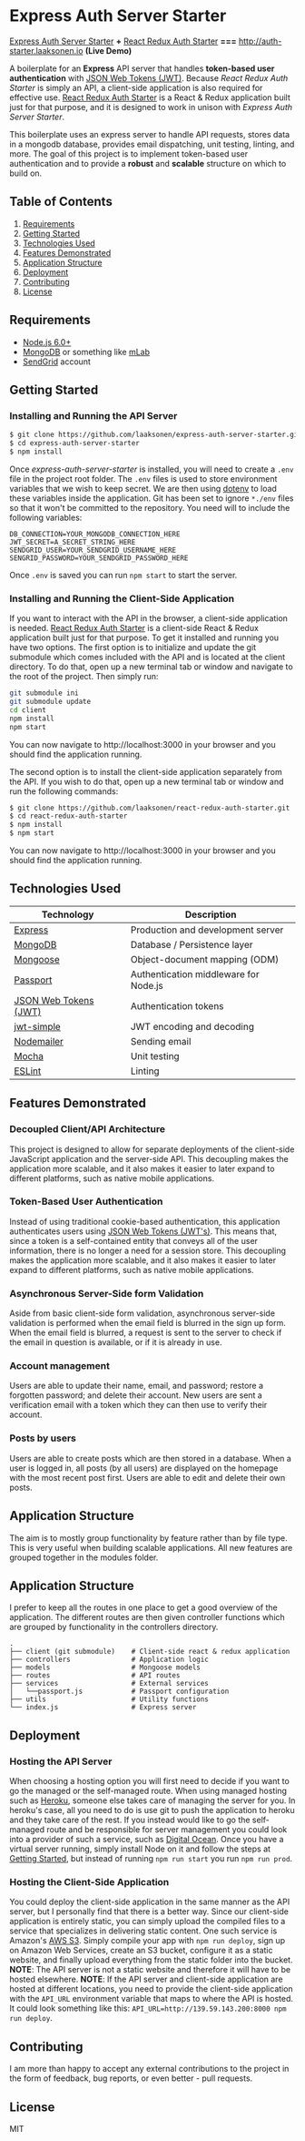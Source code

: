 # Express Auth Server Starter

[Express Auth Server Starter](https://github.com/laaksonen/express-auth-server-starter)
**+**
[React Redux Auth Starter](https://github.com/laaksonen/react-redux-auth-starter)
**===** http://auth-starter.laaksonen.io **(Live Demo)**

A boilerplate for an **Express** API server that handles **token-based user
authentication** with [JSON Web Tokens (JWT)](https://jwt.io). Because *React
Redux Auth Starter* is simply an API, a client-side application is also required
for effective use.
[React Redux Auth Starter](https://github.com/laaksonen/react-redux-auth-starter)
is a React & Redux application built just for that purpose, and it is designed
to work in unison with *Express Auth Server Starter*.

This boilerplate uses an express server to handle API requests, stores data in
a mongodb database, provides email dispatching, unit testing, linting, and more.
The goal of this project is to implement token-based user authentication and to
provide a **robust** and **scalable** structure on which to build on.

## Table of Contents
1. [Requirements](#requirements)
1. [Getting Started](#getting-started)
1. [Technologies Used](#technologies-used)
1. [Features Demonstrated](#features-demonstrated)
1. [Application Structure](#application-structure)
1. [Deployment](#deployment)
1. [Contributing](#contributing)
1. [License](#license)

## Requirements
* [Node.js 6.0+](http://nodejs.org)
* [MongoDB](https://www.mongodb.com) or something like [mLab](https://mlab.com/)
* [SendGrid](https://sendgrid.com/) account

## Getting Started
### Installing and Running the API Server
```bash
$ git clone https://github.com/laaksonen/express-auth-server-starter.git
$ cd express-auth-server-starter
$ npm install
```
Once *express-auth-server-starter* is installed, you will need to create a `.env`
file in the project root folder. The `.env` files is used to store environment
variables that we wish to keep secret. We are then using
[dotenv](https://github.com/motdotla/dotenv) to load these variables inside the
application. Git has been set to ignore `*./env` files so that
it won't be committed to the repository. You need will to include the following
variables:
```
DB_CONNECTION=YOUR_MONGODB_CONNECTION_HERE
JWT_SECRET=A_SECRET_STRING_HERE
SENDGRID_USER=YOUR_SENDGRID_USERNAME_HERE
SENGRID_PASSWORD=YOUR_SENDGRID_PASSWORD_HERE
```
Once `.env` is saved you can run `npm start` to start the server.

### Installing and Running the Client-Side Application
If you want to interact with the API in the browser, a client-side application
is needed. [React Redux Auth Starter](https://github.com/laaksonen/react-redux-auth-starter) is a client-side
React & Redux application built just for that purpose.
To get it installed and running you have two options. The first option is to
initialize and update the git submodule which comes included with the API and
is located at the client directory. To do that, open up a new terminal tab or
window and navigate to the root of the project. Then simply run:
```bash
git submodule ini
git submodule update
cd client
npm install
npm start
```
You can now navigate to http://localhost:3000 in your browser and you should find
the application running.

The second option is to install the client-side application separately from
the API. If you wish to do that, open up a new terminal tab or window and run
the following commands:
```bash
$ git clone https://github.com/laaksonen/react-redux-auth-starter.git
$ cd react-redux-auth-starter
$ npm install
$ npm start
```
You can now navigate to http://localhost:3000 in your browser and you should find
the application running.

## Technologies Used
| **Technology** | **Description** |
| ---------|-----------------|
| [Express](http://expressjs.com) | Production and development server |
| [MongoDB](https://www.mongodb.com) | Database / Persistence layer |
| [Mongoose](http://mongoosejs.com) | Object-document mapping (ODM) |
| [Passport](http://passportjs.org/) | Authentication middleware for Node.js |
| [JSON Web Tokens (JWT)](https://jwt.io) | Authentication tokens |
| [jwt-simple](https://www.npmjs.com/package/jwt-simple) | JWT encoding and decoding |
| [Nodemailer](https://github.com/nodemailer/nodemailer) | Sending email |
| [Mocha](https://mochajs.org) | Unit testing |
| [ESLint](http://eslint.org) | Linting |

## Features Demonstrated
### Decoupled Client/API Architecture
This project is designed to allow for separate deployments of the client-side
JavaScript application and the server-side API. This decoupling makes the
application more scalable, and it also makes it easier to later expand to
different platforms, such as native mobile applications.

### Token-Based User Authentication
Instead of using traditional cookie-based authentication, this application
authenticates users using [JSON Web Tokens (JWT's)](https://jwt.io/). This means
that, since a token is a self-contained entity that conveys all of the user
information, there is no longer a need for a session store. This decoupling
makes the application more scalable, and it also makes it easier to later expand
to different platforms, such as native mobile applications.

### Asynchronous Server-Side form Validation
Aside from basic client-side form validation, asynchronous server-side
validation is performed when the email field is blurred in the sign up form.
When the email field is blurred, a request is sent to the server to check if
the email in question is available, or if it is already in use.

### Account management
Users are able to update their name, email, and password; restore a forgotten
password; and delete their account. New users are sent a verification email
with a token which they can then use to verify their account.

### Posts by users
Users are able to create posts which are then stored in a database. When a user
is logged in, all posts (by all users) are displayed on the homepage with the
most recent post first. Users are able to edit and delete their own posts.

## Application Structure
The aim is to mostly group functionality by feature rather than by file type.
This is very useful when building scalable applications. All new features are
grouped together in the modules folder.

## Application Structure
I prefer to keep all the routes in one place to get a good overview of the
application. The different routes are then given controller functions which are
grouped by functionality in the controllers directory.
```
.
├── client (git submodule)    # Client-side react & redux application
├── controllers               # Application logic
├── models                    # Mongoose models
├── routes                    # API routes
├── services                  # External services
│   └──passport.js            # Passport configuration
├── utils                     # Utility functions
└── index.js                  # Express server
```

## Deployment
### Hosting the API Server
When choosing a hosting option you will first need to decide if you want to go
the managed or the self-managed route. When using managed hosting such as
[Heroku](https://heroku.com), someone else takes care of managing the server for
you. In heroku's case, all you need to do is use git to push the application to
heroku and they take care of the rest.
If you instead would like to go the self-managed route and be responsible for
server management you could look into a provider of such a service, such as
[Digital Ocean](https://www.digitalocean.com/). Once you have a virtual server
running, simply install Node on it and follow the steps at
[Getting Started](#getting-started), but instead of running `npm run start` you
run `npm run prod`.

### Hosting the Client-Side Application
You could deploy the client-side application in the same manner as the API server,
but I personally find that there is a better way. Since our client-side application
is entirely static, you can simply upload the compiled files to a service that
specializes in delivering static content. One such service is Amazon's
[AWS S3](https://aws.amazon.com/s3/).
Simply compile your app with `npm run deploy`, sign up on Amazon Web Services,
create an S3 bucket, configure it as a static website, and finally upload
everything from the static folder into the bucket.
**NOTE**: The API server is not a
static website and therefore it will have to be hosted elsewhere.
**NOTE**: If the API server and client-side application are hosted at different
locations, you need to provide the client-side application with the `API_URL`
environment variable that maps to where the API is hosted. It could look something
like this: `API_URL=http://139.59.143.200:8000 npm run deploy`.

## Contributing
I am more than happy to accept any external contributions to the project in the
form of feedback, bug reports, or even better - pull requests.

## License
MIT
